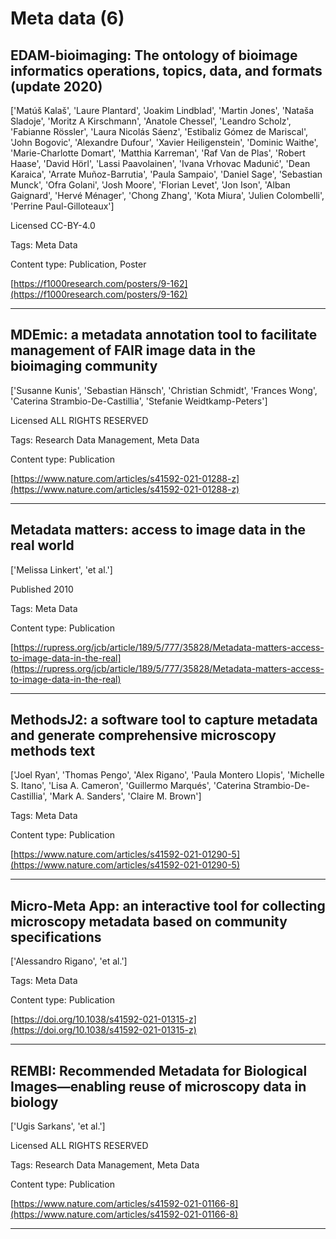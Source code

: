 # Meta data (6)
## EDAM-bioimaging: The ontology of bioimage informatics operations, topics, data, and formats (update 2020)

['Matúš Kalaš', 'Laure Plantard', 'Joakim Lindblad', 'Martin Jones', 'Nataša Sladoje', 'Moritz A Kirschmann', 'Anatole Chessel', 'Leandro Scholz', 'Fabianne Rössler', 'Laura Nicolás Sáenz', 'Estibaliz Gómez de Mariscal', 'John Bogovic', 'Alexandre Dufour', 'Xavier Heiligenstein', 'Dominic Waithe', 'Marie-Charlotte Domart', 'Matthia Karreman', 'Raf Van de Plas', 'Robert Haase', 'David Hörl', 'Lassi Paavolainen', 'Ivana Vrhovac Madunić', 'Dean Karaica', 'Arrate Muñoz-Barrutia', 'Paula Sampaio', 'Daniel Sage', 'Sebastian Munck', 'Ofra Golani', 'Josh Moore', 'Florian Levet', 'Jon Ison', 'Alban Gaignard', 'Hervé Ménager', 'Chong Zhang', 'Kota Miura', 'Julien Colombelli', 'Perrine Paul-Gilloteaux']

Licensed CC-BY-4.0



Tags: Meta Data

Content type: Publication, Poster

[https://f1000research.com/posters/9-162](https://f1000research.com/posters/9-162)


---

## MDEmic: a metadata annotation tool to facilitate management of FAIR image data in the bioimaging community

['Susanne Kunis', 'Sebastian Hänsch', 'Christian Schmidt', 'Frances Wong', 'Caterina Strambio-De-Castillia', 'Stefanie Weidtkamp-Peters']

Licensed ALL RIGHTS RESERVED



Tags: Research Data Management, Meta Data

Content type: Publication

[https://www.nature.com/articles/s41592-021-01288-z](https://www.nature.com/articles/s41592-021-01288-z)


---

## Metadata matters: access to image data in the real world

['Melissa Linkert', 'et al.']

Published 2010



Tags: Meta Data

Content type: Publication

[https://rupress.org/jcb/article/189/5/777/35828/Metadata-matters-access-to-image-data-in-the-real](https://rupress.org/jcb/article/189/5/777/35828/Metadata-matters-access-to-image-data-in-the-real)


---

## MethodsJ2: a software tool to capture metadata and generate comprehensive microscopy methods text

['Joel Ryan', 'Thomas Pengo', 'Alex Rigano', 'Paula Montero Llopis', 'Michelle S. Itano', 'Lisa A. Cameron', 'Guillermo Marqués', 'Caterina Strambio-De-Castillia', 'Mark A. Sanders', 'Claire M. Brown']



Tags: Meta Data

Content type: Publication

[https://www.nature.com/articles/s41592-021-01290-5](https://www.nature.com/articles/s41592-021-01290-5)


---

## Micro-Meta App: an interactive tool for collecting microscopy metadata based on community specifications

['Alessandro Rigano', 'et al.']



Tags: Meta Data

Content type: Publication

[https://doi.org/10.1038/s41592-021-01315-z](https://doi.org/10.1038/s41592-021-01315-z)


---

## REMBI: Recommended Metadata for Biological Images—enabling reuse of microscopy data in biology

['Ugis Sarkans', 'et al.']

Licensed ALL RIGHTS RESERVED



Tags: Research Data Management, Meta Data

Content type: Publication

[https://www.nature.com/articles/s41592-021-01166-8](https://www.nature.com/articles/s41592-021-01166-8)


---

